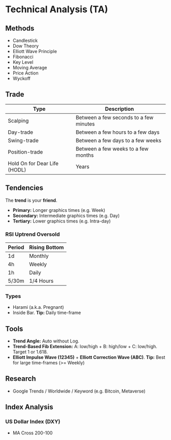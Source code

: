 # Technical Analysis (TA)

<!--
Análise Técnica Discricionária
Absorção / Exaustão

DJI / DJT

Higher-highs and Higher-lows
Lower-highs and Lower-lows

- Downtrend and Uptrend for Week
- HH/HL or LH/LL for Day/4 hours

- Use high/Low from other candles

- Stop técnico (graphical) e financeiro (percentage)
- Stop offset

- Stop Loss/Gain
-->

## Methods

- Candlestick
- Dow Theory
- Elliott Wave Principle
- Fibonacci
- Key Level
- Moving Average
- Price Action
- Wyckoff

<!--
3Ms: Mind, Method, Money
-->

## Trade

| Type                         | Description                            |
| ---------------------------- | -------------------------------------- |
| Scalping                     | Between a few seconds to a few minutes |
| Day-trade                    | Between a few hours to a few days      |
| Swing-trade                  | Between a few days to a few weeks      |
| Position-trade               | Between a few weeks to a few months    |
| Hold On for Dear Life (HODL) | Years                                  |

## Tendencies

The **trend** is your **friend**.

- **Primary:** Longer graphics times (e.g. Week)
- **Secondary:** Intermediate graphics times (e.g. Day)
- **Tertiary:** Lower graphics times (e.g. Intra-day)

### RSI Uptrend Oversold

| Period | Rising Bottom |
| ------ | ------------- |
| 1d     | Monthly       |
| 4h     | Weekly        |
| 1h     | Daily         |
| 5/30m  | 1/4 Hours     |

### Types

- Harami (a.k.a. Pregnant)
- Inside Bar. **Tip:** Daily time-frame

## Tools

- **Trend Angle:** Auto without Log.
- **Trend-Based Fib Extension:** A: low/high + B: high/low + C: low/high. Target 1 or 1.618.
- **Elliott Impulse Wave (12345)** + **Elliott Correction Wave (ABC)**. **Tip:** Best for large time-frames (>= Weekly)

## Research

- Google Trends / Worldwide / Keyword (e.g. Bitcoin, Metaverse)

## Index Analysis

### US Dollar Index (DXY)

- MA Cross 200-100

<!--
Supply/Demand Zone (Base/Single Candle)
Last bullish candle before big decline

Psychological Supply Zone
Psychological Demand Zone

Supply Zone
1. Find the open of the last bullish candle before the drop
2. Locale the most recent right before the drop

Demand Zone
1. Find the open of the last bearish candle before the up move
2. Locale the most recent low before the up move
-->
